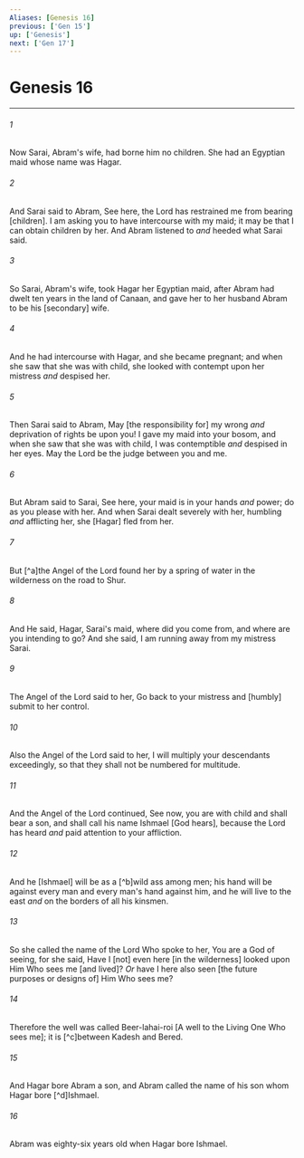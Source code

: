 ```yaml
---
Aliases: [Genesis 16]
previous: ['Gen 15']
up: ['Genesis']
next: ['Gen 17']
---
```

# Genesis 16

***














###### 1 






Now Sarai, Abram's wife, had borne him no children. She had an Egyptian maid whose name was Hagar. 













###### 2 






And Sarai said to Abram, See here, the Lord has restrained me from bearing [children]. I am asking you to have intercourse with my maid; it may be that I can obtain children by her. And Abram listened to _and_ heeded what Sarai said. 













###### 3 






So Sarai, Abram's wife, took Hagar her Egyptian maid, after Abram had dwelt ten years in the land of Canaan, and gave her to her husband Abram to be his [secondary] wife. 













###### 4 






And he had intercourse with Hagar, and she became pregnant; and when she saw that she was with child, she looked with contempt upon her mistress _and_ despised her. 













###### 5 






Then Sarai said to Abram, May [the responsibility for] my wrong _and_ deprivation of rights be upon you! I gave my maid into your bosom, and when she saw that she was with child, I was contemptible _and_ despised in her eyes. May the Lord be the judge between you and me. 













###### 6 






But Abram said to Sarai, See here, your maid is in your hands _and_ power; do as you please with her. And when Sarai dealt severely with her, humbling _and_ afflicting her, she [Hagar] fled from her. 













###### 7 






But [^a]the Angel of the Lord found her by a spring of water in the wilderness on the road to Shur. 













###### 8 






And He said, Hagar, Sarai's maid, where did you come from, and where are you intending to go? And she said, I am running away from my mistress Sarai. 













###### 9 






The Angel of the Lord said to her, Go back to your mistress and [humbly] submit to her control. 













###### 10 






Also the Angel of the Lord said to her, I will multiply your descendants exceedingly, so that they shall not be numbered for multitude. 













###### 11 






And the Angel of the Lord continued, See now, you are with child and shall bear a son, and shall call his name Ishmael [God hears], because the Lord has heard _and_ paid attention to your affliction. 













###### 12 






And he [Ishmael] will be as a [^b]wild ass among men; his hand will be against every man and every man's hand against him, and he will live to the east _and_ on the borders of all his kinsmen. 













###### 13 






So she called the name of the Lord Who spoke to her, You are a God of seeing, for she said, Have I [not] even here [in the wilderness] looked upon Him Who sees me [and lived]? _Or_ have I here also seen [the future purposes or designs of] Him Who sees me? 













###### 14 






Therefore the well was called Beer-lahai-roi [A well to the Living One Who sees me]; it is [^c]between Kadesh and Bered. 













###### 15 






And Hagar bore Abram a son, and Abram called the name of his son whom Hagar bore [^d]Ishmael. 













###### 16 






Abram was eighty-six years old when Hagar bore Ishmael.
